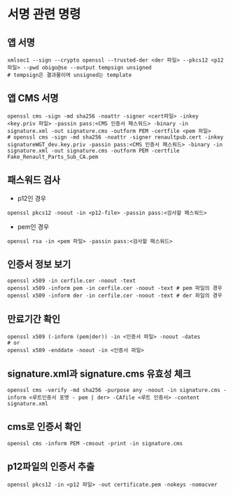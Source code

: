 # 서명 관련 명령

## 앱 서명
```
xmlsec1 --sign --crypto openssl --trusted-der <der 파일> --pkcs12 <p12 파일> --pwd obigo@se --output tempsign unsigned
# tempsign은 결과물이며 unsigned는 template
```

## 앱 CMS 서명
```
openssl cms -sign -md sha256 -noattr -signer <cert파일> -inkey <key.priv 파일> -passin pass:<CMS 인증서 패스워드> -binary -in signature.xml -out signature.cms -outform PEM -certfile <pem 파일>
# openssl cms -sign -md sha256 -noattr -signer renaultpub.cert -inkey signatureWGT_dev.key.priv -passin pass:<CMS 인증서 패스워드> -binary -in signature.xml -out signature.cms -outform PEM -certfile Fake_Renault_Parts_Sub_CA.pem
```

## 패스워드 검사

- p12인 경우
```
openssl pkcs12 -noout -in <p12-file> -passin pass:<검사할 패스워드>
```

- pem인 경우
```
openssl rsa -in <pem 파일> -passin pass:<검사할 패스워드>
```

## 인증서 정보 보기
```
openssl x509 -in cerfile.cer -noout -text
openssl x509 -inform pem -in cerfile.cer -noout -text # pem 파일의 경우
openssl x509 -inform der -in cerfile.cer -noout -text # der 파일의 경우
```

## 만료기간 확인
```
openssl x509 (-inform (pem|der)) -in <인증서 파일> -noout -dates
# or
openssl x509 -enddate -noout -in <인증서 파일>
```

## signature.xml과 signature.cms 유효성 체크
```
openssl cms -verify -md sha256 -purpose any -noout -in signature.cms -inform <루트인증서 포맷 - pem | der> -CAfile <루트 인증서> -content signature.xml
```

## cms로 인증서 확인
```
openssl cms -inform PEM -cmsout -print -in signature.cms
```

## p12파일의 인증서 추출
```
openssl pkcs12 -in <p12 파일> -out certificate.pem -nokeys -nomacver
```